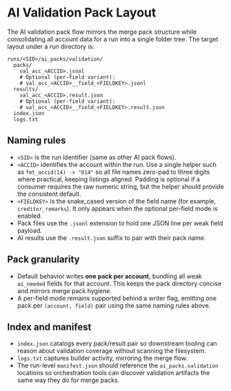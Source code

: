# AI Validation Pack Layout

The AI validation pack flow mirrors the merge pack structure while consolidating
all account data for a run into a single folder tree. The target layout under a
run directory is:

```
runs/<SID>/ai_packs/validation/
  packs/
    val_acc_<ACCID>.jsonl
    # Optional (per-field variant):
    # val_acc_<ACCID>__field_<FIELDKEY>.jsonl
  results/
    val_acc_<ACCID>.result.json
    # Optional (per-field variant):
    # val_acc_<ACCID>__field_<FIELDKEY>.result.json
  index.json
  logs.txt
```

## Naming rules

* `<SID>` is the run identifier (same as other AI pack flows).
* `<ACCID>` identifies the account within the run. Use a single helper such as
  `fmt_accid(14) -> "014"` so all file names zero-pad to three digits where
  practical, keeping listings aligned. Padding is optional if a consumer requires
  the raw numeric string, but the helper should provide the consistent default.
* `<FIELDKEY>` is the snake_cased version of the field name (for example,
  `creditor_remarks`). It only appears when the optional per-field mode is
  enabled.
* Pack files use the `.jsonl` extension to hold one JSON line per weak field
  payload.
* AI results use the `.result.json` suffix to pair with their pack name.

## Pack granularity

* Default behavior writes **one pack per account**, bundling all weak
  `ai_needed` fields for that account. This keeps the pack directory concise and
  mirrors merge pack hygiene.
* A per-field mode remains supported behind a writer flag, emitting one pack per
  `(account, field)` pair using the same naming rules above.

## Index and manifest

* `index.json` catalogs every pack/result pair so downstream tooling can reason
  about validation coverage without scanning the filesystem.
* `logs.txt` captures builder activity, mirroring the merge flow.
* The run-level `manifest.json` should reference the `ai_packs.validation`
  locations so orchestration tools can discover validation artifacts the same
  way they do for merge packs.
